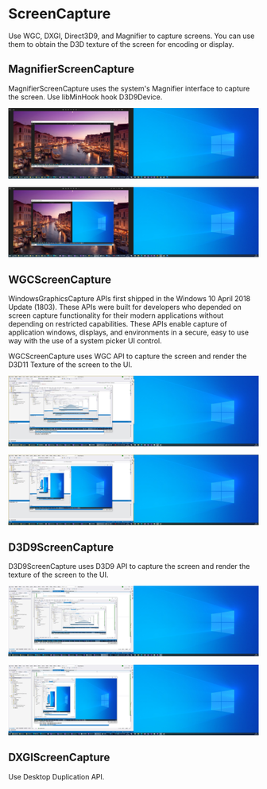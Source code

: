 # ScreenCapture

Use WGC, DXGI, Direct3D9, and Magnifier to capture screens. 
You can use them to obtain the D3D texture of the screen for encoding or display.

## MagnifierScreenCapture
MagnifierScreenCapture uses the system's Magnifier interface to capture the screen.
Use libMinHook hook D3D9Device.

![ScreenShot1](Magnifier/ScreenShot/1.jpg)

![ScreenShot2](Magnifier/ScreenShot/2.jpg)

## WGCScreenCapture

WindowsGraphicsCapture APIs first shipped in the Windows 10 April 2018 Update (1803). These APIs were built for developers who depended on screen capture functionality for their modern applications without depending on restricted capabilities. These APIs enable capture of application windows, displays, and environments in a secure, easy to use way with the use of a system picker UI control.

WGCScreenCapture uses WGC API to capture the screen and render the D3D11 Texture of the screen to the UI.

![ScreenShot1](WGC/ScreenShot/1.jpg)

![ScreenShot2](WGC/ScreenShot/2.jpg)

## D3D9ScreenCapture

D3D9ScreenCapture uses D3D9 API to capture the screen and render the texture of the screen to the UI.

![ScreenShot1](D3D9/ScreenShot/1.jpg)

![ScreenShot2](D3D9/ScreenShot/2.jpg)

## DXGIScreenCapture
Use Desktop Duplication API.